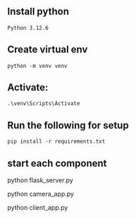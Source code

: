 Install python
---
    Python 3.12.6

Create virtual env
---
    python -m venv venv

Activate:
---
    .\venv\Scripts\Activate

Run the following for setup
---
    pip install -r requirements.txt

start each component
---
python flask_server.py

python camera_app.py

python client_app.py
